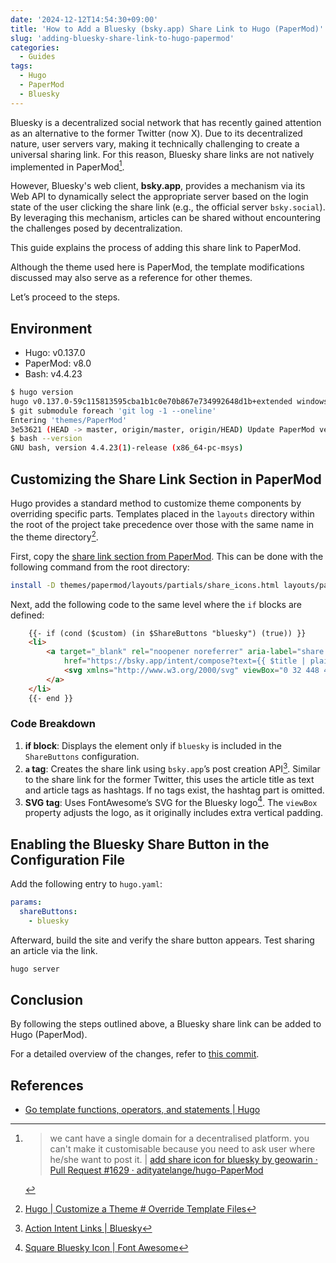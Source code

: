 ```yaml
---
date: '2024-12-12T14:54:30+09:00'
title: 'How to Add a Bluesky (bsky.app) Share Link to Hugo (PaperMod)'
slug: 'adding-bluesky-share-link-to-hugo-papermod'
categories:
  - Guides
tags:
  - Hugo
  - PaperMod
  - Bluesky
---
```


Bluesky is a decentralized social network that has recently gained attention as an alternative to the former Twitter (now X). Due to its decentralized nature, user servers vary, making it technically challenging to create a universal sharing link. For this reason, Bluesky share links are not natively implemented in PaperMod[^1].

[^1]: > we cant have a single domain for a decentralised platform. you can't make it customisable because you need to ask user where he/she want to post it. | [add share icon for bluesky by geowarin · Pull Request #1629 · adityatelange/hugo-PaperMod](https://github.com/adityatelange/hugo-PaperMod/pull/1629#issuecomment-2480481785)

However, Bluesky's web client, **bsky.app**, provides a mechanism via its Web API to dynamically select the appropriate server based on the login state of the user clicking the share link (e.g., the official server `bsky.social`). By leveraging this mechanism, articles can be shared without encountering the challenges posed by decentralization.

This guide explains the process of adding this share link to PaperMod.

Although the theme used here is PaperMod, the template modifications discussed may also serve as a reference for other themes.

Let’s proceed to the steps.

## Environment

- Hugo: v0.137.0
- PaperMod: v8.0
- Bash: v4.4.23

```bash
$ hugo version
hugo v0.137.0-59c115813595cba1b1c0e70b867e734992648d1b+extended windows/amd64 BuildDate=2024-11-04T16:04:06Z VendorInfo=gohugoio
$ git submodule foreach 'git log -1 --oneline'
Entering 'themes/PaperMod'
3e53621 (HEAD -> master, origin/master, origin/HEAD) Update PaperMod version to v8+ in license.css and license.js
$ bash --version
GNU bash, version 4.4.23(1)-release (x86_64-pc-msys)
```

## Customizing the Share Link Section in PaperMod

Hugo provides a standard method to customize theme components by overriding specific parts. Templates placed in the `layouts` directory within the root of the project take precedence over those with the same name in the theme directory[^2].

[^2]: [Hugo | Customize a Theme # Override Template Files](https://gohugobrasil.netlify.app/themes/customizing/#override-template-files)

First, copy the [share link section from PaperMod](https://github.com/adityatelange/hugo-PaperMod/blob/master/layouts/partials/share_icons.html). This can be done with the following command from the root directory:

```bash
install -D themes/papermod/layouts/partials/share_icons.html layouts/partials/share_icons.html
```

Next, add the following code to the same level where the `if` blocks are defined:

```html
    {{- if (cond ($custom) (in $ShareButtons "bluesky") (true)) }}
    <li>
        <a target="_blank" rel="noopener noreferrer" aria-label="share {{ $title | plainify }} on Bluesky (bsky.app)"
            href="https://bsky.app/intent/compose?text={{ $title | plainify | htmlEscape }}%20{{ $pageurl | htmlEscape }}{{ if ne ($.Scratch.Get "tags") "" }}%20{{ printf "#%s" (replace ($.Scratch.Get "tags") "," " #") }}{{ end }}">
            <svg xmlns="http://www.w3.org/2000/svg" viewBox="0 32 448 448" xml:space="preserve" height="30px" width="30px" fill="currentColor"><!--!Font Awesome Free 6.7.1 by @fontawesome - https://fontawesome.com License - https://fontawesome.com/license/free Copyright 2024 Fonticons, Inc.--><path d="M64 32C28.7 32 0 60.7 0 96L0 416c0 35.3 28.7 64 64 64l320 0c35.3 0 64-28.7 64-64l0-320c0-35.3-28.7-64-64-64L64 32zM224 247.4c14.5-30 54-85.8 90.7-113.3c26.5-19.9 69.3-35.2 69.3 13.7c0 9.8-5.6 82.1-8.9 93.8c-11.4 40.8-53 51.2-90 44.9c64.7 11 81.2 47.5 45.6 84c-67.5 69.3-97-17.4-104.6-39.6c0 0 0 0 0 0l-.3-.9c-.9-2.6-1.4-4.1-1.8-4.1s-.9 1.5-1.8 4.1c-.1 .3-.2 .6-.3 .9c0 0 0 0 0 0c-7.6 22.2-37.1 108.8-104.6 39.6c-35.5-36.5-19.1-73 45.6-84c-37 6.3-78.6-4.1-90-44.9c-3.3-11.7-8.9-84-8.9-93.8c0-48.9 42.9-33.5 69.3-13.7c36.7 27.5 76.2 83.4 90.7 113.3z"/></svg>
        </a>
    </li>
    {{- end }}
```

### Code Breakdown

1. **if block**: Displays the element only if `bluesky` is included in the `ShareButtons` configuration.
2. **`a` tag**: Creates the share link using `bsky.app`’s post creation API[^3]. Similar to the share link for the former Twitter, this uses the article title as text and article tags as hashtags. If no tags exist, the hashtag part is omitted.
3. **SVG tag**: Uses FontAwesome’s SVG for the Bluesky logo[^4]. The `viewBox` property adjusts the logo, as it originally includes extra vertical padding.

[^3]: [Action Intent Links | Bluesky](https://docs.bsky.app/docs/advanced-guides/intent-links)

[^4]: [Square Bluesky Icon | Font Awesome](https://fontawesome.com/icons/square-bluesky?f=brands&s=solid)

## Enabling the Bluesky Share Button in the Configuration File

Add the following entry to `hugo.yaml`:

```yaml
params:
  shareButtons:
    - bluesky
```

Afterward, build the site and verify the share button appears. Test sharing an article via the link.

```bash
hugo server
```

## Conclusion

By following the steps outlined above, a Bluesky share link can be added to Hugo (PaperMod).

For a detailed overview of the changes, refer to [this commit](https://github.com/ryoma-yama/ryomayama.com/commit/48c79933126aaf9ef097de624c1642044ad393b1).

## References

- [Go template functions, operators, and statements | Hugo](https://gohugo.io/functions/go-template/)

